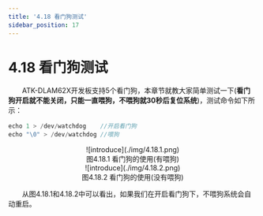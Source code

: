 ```yaml
---
title: '4.18 看门狗测试'
sidebar_position: 17
---
```


# 4.18 看门狗测试


&emsp;&emsp;ATK-DLAM62X开发板支持5个看门狗，本章节就教大家简单测试一下(**看门狗开启就不能关闭，只能一直喂狗，不喂狗就30秒后复位系统**)，测试命令如下所示：

```c#
echo 1 > /dev/watchdog    //开启看门狗
echo "\0" > /dev/watchdog //喂狗
```


<center>
![introduce](./img/4.18.1.png)<br />
图4.18.1 看门狗的使用(有喂狗)
</center>

<center>
![introduce](./img/4.18.2.png)<br />
图4.18.2 看门狗的使用(没有喂狗)
</center>

&emsp;&emsp;从图4.18.1和4.18.2中可以看出，如果我们在开启看门狗下，不喂狗系统会自动重启。